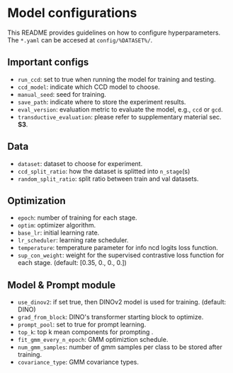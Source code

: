 # Model configurations

This README provides guidelines on how to configure hyperparameters. The `*.yaml` can be accesed at `config/%DATASET%/`.

## Important configs
* `run_ccd`: set to true when running the model for training and testing.
* `ccd_model`: indicate which CCD model to choose.
* `manual_seed`: seed for training.
* `save_path`: indicate where to store the experiment results.
* `eval_version`: evaluation metric to evaluate the model, e.g., `ccd` or `gcd`.
* `transductive_evaluation`: please refer to supplementary material sec. **S3**.

## Data
* `dataset`: dataset to choose for experiment.
* `ccd_split_ratio`: how the dataset is splitted into `n_stage`(s) 
* `random_split_ratio`: split ratio between train and val datasets. 

## Optimization
* `epoch`: number of training for each stage. 
* `optim`: optimizer algorithm.
* `base_lr`: initial learning rate. 
* `lr_scheduler`: learning rate scheduler.
* `temperature`: temperature parameter for info ncd logits loss function.
* `sup_con_weight`: weight for the supervised contrastive loss function for each stage. (default: [0.35, 0., 0., 0.]) 

## Model & Prompt module
* `use_dinov2`: if set true, then DINOv2 model is used for training. (default: DINO)
* `grad_from_block`: DINO's transformer starting block to optimize.
* `prompt_pool`: set to true for prompt learning.
* `top_k`: top k mean components for prompting .
* `fit_gmm_every_n_epoch`: GMM optimiztion schedule. 
* `num_gmm_samples`: number of gmm samples per class to be stored after training. 
* `covariance_type`: GMM covariance types. 

